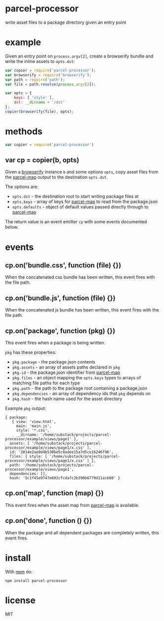 # parcel-processor

write asset files to a package directory given an entry point

# example

Given an entry point on `process.argv[2]`, create a browserify bundle and write
the inline assets to `opts.dst`:

``` js
var copier = require('parcel-processor');
var browserify = require('browserify');
var path = require('path');
var file = path.resolve(process.argv[2]);

var opts = {
    keys: [ 'style' ],
    dst: __dirname + '/dst'
};
copier(browserify(file), opts);
```

# methods

``` js
var copier = require('parcel-processor')
```

## var cp = copier(b, opts)

Given a [browserify](https://npmjs.org/package/browserify) instance `b` and some
options `opts`, copy asset files from the
[parcel-map](https://npmjs.org/package/parcel-map) output to the destination
`opts.dst`.

The options are:

* `opts.dst` - the destination root to start writing package files at
* `opts.keys` - array of keys for
[parcel-map](https://npmjs.org/package/parcel-map) to read from the package.json
* `opts.defaults` - object of default values passed directly through to 
[parcel-map](https://npmjs.org/package/parcel-map)

The return value is an event emitter `cp` with some events documented below.

# events

## cp.on('bundle.css', function (file) {})

When the concatenated css bundle has been written, this event fires with the
file path.

## cp.on('bundle.js', function (file) {})

When the concatenated js bundle has been written, this event fires with the file
path.

## cp.on('package', function (pkg) {})

This event fires when a package is being written.

`pkg` has these properties:

* `pkg.package` - the package.json contents
* `pkg.assets` - an array of assets paths declared in `pkg`
* `pkg.id` - the package.json identifier from
[parcel-map](https://npmjs.org/package/parcel-map)
* `pkg.files` - an object mapping the `opts.keys` types to arrays of matching
file paths for each type
* `pkg.path` - the path to the package root containing a package.json
* `pkg.dependencies` - an array of dependency ids that `pkg` depends on
* `pkg.hash` - the hash name used for the asset directory

Example `pkg` output:

```
{ package: 
   { view: 'view.html',
     main: 'main.js',
     style: '*.css',
     __dirname: '/home/substack/projects/parcel-processor/example/views/page1' },
  assets: [ '/home/substack/projects/parcel-processor/example/views/page1/x.css' ],
  id: '2814e2ae0d4b530be5c8adee15a7d5ce16246f96',
  files: { style: [ '/home/substack/projects/parcel-processor/example/views/page1/x.css' ] },
  path: '/home/substack/projects/parcel-processor/example/views/page1',
  dependencies: [],
  hash: '5c1f45e9747e602cfcda7c2b390b6779d11acb80' }
```

## cp.on('map', function (map) {})

This event fires when the asset map from
[parcel-map](https://npmjs.org/package/parcel-map) is available.

## cp.on('done', function () {})

When the package and all dependent packages are completely written, this event
fires.

# install

With [npm](https://npmjs.org) do:

```
npm install parcel-processor
```

# license

MIT
